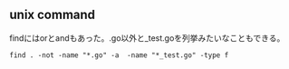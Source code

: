 ## unix command

findにはorとandもあった。.go以外と_test.goを列挙みたいなこともできる。

```
find . -not -name "*.go" -a  -name "*_test.go" -type f
```
